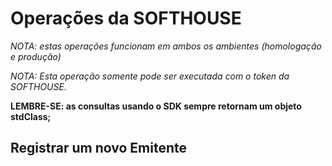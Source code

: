 # Operações da SOFTHOUSE

*NOTA: estas operações funcionam em ambos os ambientes (homologação e produção)*

*NOTA: Esta operação somente pode ser executada com o token da SOFTHOUSE.*

**LEMBRE-SE: as consultas usando o SDK sempre retornam um objeto stdClass;**

## Registrar um novo Emitente

